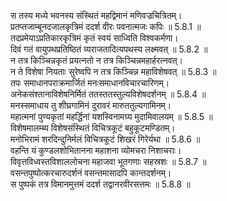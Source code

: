 

  
स तस्य मध्ये भवनस्य संस्थितं महद्विमानं मणिवज्रचित्रितम्।  
प्रतप्तजाम्बूनदजालकृत्रिमं ददर्श वीरः पवनात्मजः कपिः ॥ 5.8.1 ॥   
तदप्रमेयाऽप्रतिकारकृत्रिमं कृतं स्वयं साध्विति विश्वकर्मणा।  
दिवं गतं वायुपथप्रतिष्ठितं व्यराजतादित्यपथस्य लक्ष्मवत् ॥ 5.8.2 ॥   
न तत्र किञ्चिन्नकृतं प्रयत्नतो न तत्र किञ्चिन्नमहार्हरत्नवत्।  
न ते विशेषा नियताः सुरेष्वपि न तत्र किञ्चिन्न महाविशेषवत् ॥ 5.8.3 ॥   
तपः समाधानपराक्रमार्जितं मनःसमाधानविचारचारिणम्।  
अनेकसंश्तानाविशेषनिर्मितं ततस्ततस्तुल्यविशेषदर्शनम् ॥ 5.8.4 ॥   
मनस्समाधाय तु शीघ्रगामिनं दुरावरं मारुततुल्यगामिनम्।  
महात्मनां पुण्यकृतां महर्द्धिनां यशस्विनामग्र्य मुदामिवालयम् ॥ 5.8.5 ॥   
विशेषमालम्ब्य विशेषसंस्थितं विचित्रकूटं बहुकूटमण्डितम्।  
मनोभिरामं शरदिन्दुनिर्मलं विचित्रकूटं शिखरं गिरेर्यथा ॥ 5.8.6 ॥   
वहन्ति यं कुण्डलशोभितानना महाशना व्योमचरा निशाचराः।  
विवृत्तविध्वस्तविशाललोचना महाजवा भूतगणाः सहस्रशः ॥ 5.8.7 ॥   
वसन्तपुष्पोत्करचारुदर्शनं वसन्तमासादपि कान्तदर्शनम्।  
स पुष्पकं तत्र विमानमुत्तमं ददर्श तद्वानरवीरसत्तमः ॥ 5.8.8 ॥   
